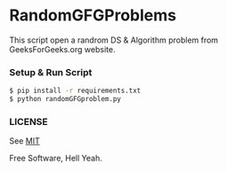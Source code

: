 # RandomGFGProblems

This script open a randrom DS & Algorithm problem from GeeksForGeeks.org website.

### Setup & Run Script

```sh
$ pip install -r requirements.txt
$ python randomGFGproblem.py
```
### LICENSE
See [MIT](https://github.com/rahulroshan96/code_2019/blob/master/other/LICENSE)

Free Software, Hell Yeah.

